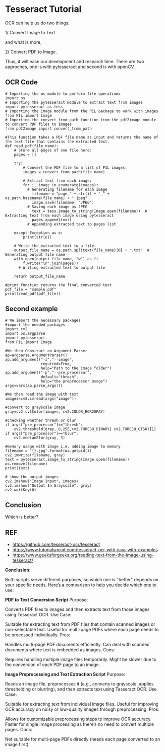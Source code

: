 # Tesseract Tutorial

OCR can help us do two things.

1/ Convert Image to Text

and what is more, 

2/ Convert PDF to Image.

Thus, it will ease our development and research time.
There are two approches, one is with pytesseract and second is with openCV.

## OCR Code

```
# Importing the os module to perform file operations
import os  
# Importing the pytesseract module to extract text from images
import pytesseract as tess  
# Importing the Image module from the PIL package to work with images
from PIL import Image  
# Importing the convert_from_path function from the pdf2image module to convert PDF files to images
from pdf2image import convert_from_path  

#This function takes a PDF file name as input and returns the name of the text file that contains the extracted text.
def read_pdf(file_name):   
    # Store all pages of one file here:
    pages = []

    try:
        # Convert the PDF file to a list of PIL images:
        images = convert_from_path(file_name)  

        # Extract text from each image:
        for i, image in enumerate(images):
          # Generating filename for each image
            filename = "page_" + str(i) + "_" + os.path.basename(file_name) + ".jpeg"  
            image.save(filename, "JPEG")  
          # Saving each image as JPEG
            text = tess.image_to_string(Image.open(filename))  # Extracting text from each image using pytesseract
            pages.append(text)  
          # Appending extracted text to pages list

    except Exception as e:
        print(str(e))

    # Write the extracted text to a file:
    output_file_name = os.path.splitext(file_name)[0] + ".txt"  # Generating output file name
    with open(output_file_name, "w") as f:
        f.write("\n".join(pages))  
      # Writing extracted text to output file

    return output_file_name

#print function returns the final converted text 
pdf_file = "sample.pdf"
print(read_pdf(pdf_file))
```

## Second example

```
# We import the necessary packages
#import the needed packages
import cv2
import os,argparse
import pytesseract
from PIL import Image
 
#We then Construct an Argument Parser
ap=argparse.ArgumentParser()
ap.add_argument("-i","--image",
                required=True,
                help="Path to the image folder")
ap.add_argument("-p","--pre_processor",
                default="thresh", 
                help="the preprocessor usage")
args=vars(ap.parse_args())
 
#We then read the image with text
images=cv2.imread(args["image"])
 
#convert to grayscale image
gray=cv2.cvtColor(images, cv2.COLOR_BGR2GRAY)
 
#checking whether thresh or blur
if args["pre_processor"]=="thresh":
    cv2.threshold(gray, 0,255,cv2.THRESH_BINARY| cv2.THRESH_OTSU)[1]
if args["pre_processor"]=="blur":
    cv2.medianBlur(gray, 3)
     
#memory usage with image i.e. adding image to memory
filename = "{}.jpg".format(os.getpid())
cv2.imwrite(filename, gray)
text = pytesseract.image_to_string(Image.open(filename))
os.remove(filename)
print(text)
 
# show the output images
cv2.imshow("Image Input", images)
cv2.imshow("Output In Grayscale", gray)
cv2.waitKey(0)
```

## Conclusion

Which is better?

## REF

- https://github.com/tesseract-ocr/tesseract
- https://www.tutorialspoint.com/tesseract-ocr-with-java-with-examples
- https://www.geeksforgeeks.org/reading-text-from-the-image-using-tesseract/




**Conclusion:**

Both scripts serve different purposes, so which one is "better" depends on your specific needs. Here’s a comparison to help you decide which one to use:

**PDF to Text Conversion Script**
Purpose:

Converts PDF files to images and then extracts text from those images using Tesseract OCR.
Use Case:

Suitable for extracting text from PDF files that contain scanned images or non-selectable text.
Useful for multi-page PDFs where each page needs to be processed individually.
Pros:

Handles multi-page PDF documents efficiently.
Can deal with scanned documents where text is embedded as images.
Cons:

Requires handling multiple image files temporarily.
Might be slower due to the conversion of each PDF page to an image.

**Image Preprocessing and Text Extraction Script**
Purpose:

Reads an image file, preprocesses it (e.g., converts to grayscale, applies thresholding or blurring), and then extracts text using Tesseract OCR.
Use Case:

Suitable for extracting text from individual image files.
Useful for improving OCR accuracy on noisy or low-quality images through preprocessing.
Pros:

Allows for customizable preprocessing steps to improve OCR accuracy.
Faster for single image processing as there’s no need to convert multiple pages.
Cons:

Not suitable for multi-page PDFs directly (needs each page converted to an image first).